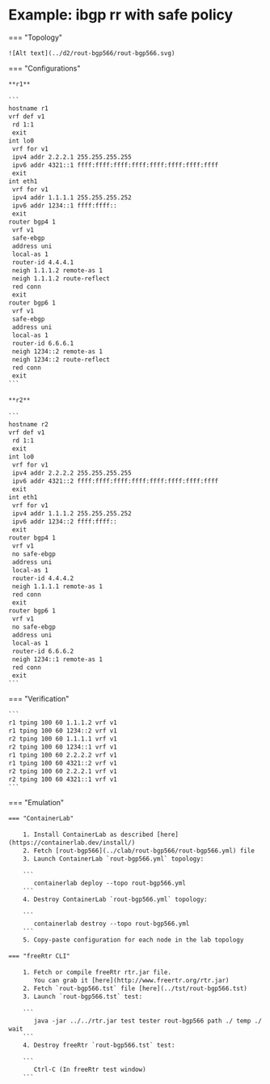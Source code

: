 # Example: ibgp rr with safe policy

=== "Topology"

    ![Alt text](../d2/rout-bgp566/rout-bgp566.svg)

=== "Configurations"

    **r1**

    ```
    hostname r1
    vrf def v1
     rd 1:1
     exit
    int lo0
     vrf for v1
     ipv4 addr 2.2.2.1 255.255.255.255
     ipv6 addr 4321::1 ffff:ffff:ffff:ffff:ffff:ffff:ffff:ffff
     exit
    int eth1
     vrf for v1
     ipv4 addr 1.1.1.1 255.255.255.252
     ipv6 addr 1234::1 ffff:ffff::
     exit
    router bgp4 1
     vrf v1
     safe-ebgp
     address uni
     local-as 1
     router-id 4.4.4.1
     neigh 1.1.1.2 remote-as 1
     neigh 1.1.1.2 route-reflect
     red conn
     exit
    router bgp6 1
     vrf v1
     safe-ebgp
     address uni
     local-as 1
     router-id 6.6.6.1
     neigh 1234::2 remote-as 1
     neigh 1234::2 route-reflect
     red conn
     exit
    ```

    **r2**

    ```
    hostname r2
    vrf def v1
     rd 1:1
     exit
    int lo0
     vrf for v1
     ipv4 addr 2.2.2.2 255.255.255.255
     ipv6 addr 4321::2 ffff:ffff:ffff:ffff:ffff:ffff:ffff:ffff
     exit
    int eth1
     vrf for v1
     ipv4 addr 1.1.1.2 255.255.255.252
     ipv6 addr 1234::2 ffff:ffff::
     exit
    router bgp4 1
     vrf v1
     no safe-ebgp
     address uni
     local-as 1
     router-id 4.4.4.2
     neigh 1.1.1.1 remote-as 1
     red conn
     exit
    router bgp6 1
     vrf v1
     no safe-ebgp
     address uni
     local-as 1
     router-id 6.6.6.2
     neigh 1234::1 remote-as 1
     red conn
     exit
    ```

=== "Verification"

    ```
    r1 tping 100 60 1.1.1.2 vrf v1
    r1 tping 100 60 1234::2 vrf v1
    r2 tping 100 60 1.1.1.1 vrf v1
    r2 tping 100 60 1234::1 vrf v1
    r1 tping 100 60 2.2.2.2 vrf v1
    r1 tping 100 60 4321::2 vrf v1
    r2 tping 100 60 2.2.2.1 vrf v1
    r2 tping 100 60 4321::1 vrf v1
    ```

=== "Emulation"

    === "ContainerLab"

        1. Install ContainerLab as described [here](https://containerlab.dev/install/)  
        2. Fetch [rout-bgp566](../clab/rout-bgp566/rout-bgp566.yml) file  
        3. Launch ContainerLab `rout-bgp566.yml` topology:  

        ```
           containerlab deploy --topo rout-bgp566.yml  
        ```
        4. Destroy ContainerLab `rout-bgp566.yml` topology:  

        ```
           containerlab destroy --topo rout-bgp566.yml  
        ```
        5. Copy-paste configuration for each node in the lab topology

    === "freeRtr CLI"

        1. Fetch or compile freeRtr rtr.jar file.  
           You can grab it [here](http://www.freertr.org/rtr.jar)  
        2. Fetch `rout-bgp566.tst` file [here](../tst/rout-bgp566.tst)  
        3. Launch `rout-bgp566.tst` test:  

        ```
           java -jar ../../rtr.jar test tester rout-bgp566 path ./ temp ./ wait
        ```
        4. Destroy freeRtr `rout-bgp566.tst` test:  

        ```
           Ctrl-C (In freeRtr test window)
        ```

